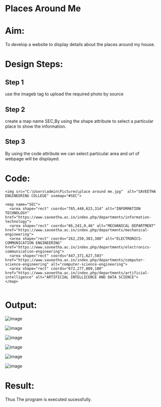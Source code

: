 # Places Around Me
# Aim:
To develop a website to display details about the places around my house.

# Design Steps:
## Step 1
use the imageb tag to upload the required photo by source
## Step 2
create a map name SEC,By using the shape attribute to select a particular place to show the information.
## Step 3
By using the code attribute we can select particular area and url of webpage will be displayed.
# Code:
`````
<img src="C:\Users\admin\Pictures\place around me.jpg"  alt="SAVEETHA ENGINEERING COLLEGE" usemap="#SEC">

<map name="SEC">
  <area shape="rect" coords="785,448,623,314" alt="INFORMATION TECHNOLOGY" href="https://www.saveetha.ac.in/index.php/departments/information-technology">
  <area shape="rect" coords="86,241,0,46" alt="MECHANICAL DEPARTMENT" href="https://www.saveetha.ac.in/index.php/departments/mechanical-engineering">
  <area shape="rect" coords="262,250,383,380" alt="ELECTRONICS-COMMUNICATION ENGINEERING" href="https://www.saveetha.ac.in/index.php/departments/electronics-communication-engineering">
  <area shape="rect" coords="447,371,627,503" href="https://www.saveetha.ac.in/index.php/departments/computer-science-engineering" alt="computer-science-engineering">
  <area shape="rect" coords="672,277,889,180" href="https://www.saveetha.ac.in/index.php/departments/artificial-intelligence" alt="ARTIFICIAL INTELLICENCE AND DATA SCIENCE">
</map>


``````

# Output:
![image](https://github.com/sreekarsh/Ex-04-webTech_imagemap/assets/139841918/4912c830-de22-4d2d-a17c-15b6b7269ebd)


![image](https://github.com/sreekarsh/Ex-04-webTech_imagemap/assets/139841918/2857807f-9ce2-4f23-9404-6b4b1cf1bfa5)


![image](https://github.com/sreekarsh/Ex-04-webTech_imagemap/assets/139841918/735850ac-64ff-4b5c-9f71-d5f8eced382d)


![image](https://github.com/sreekarsh/Ex-04-webTech_imagemap/assets/139841918/28fdc653-be52-4bbe-90c4-ed89ba4f93bf)


![image](https://github.com/sreekarsh/Ex-04-webTech_imagemap/assets/139841918/e2a09417-18b4-48d8-b1a6-c5e9b7b27a89)


![image](https://github.com/sreekarsh/Ex-04-webTech_imagemap/assets/139841918/d39e9a21-9797-4194-949b-fdef54fe710e)





# Result:
Thus The program is executed sucessfully.
